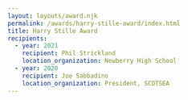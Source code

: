 ```yaml
---
layout: layouts/award.njk
permalink: /awards/harry-stille-award/index.html
title: Harry Stille Award
recipients:
  - year: 2021
    recipient: Phil Strickland
    location_organization: Newberry High School
  - year: 2020
    recipient: Joe Sabbadino
    location_organization: President, SCDTSEA
---
```

